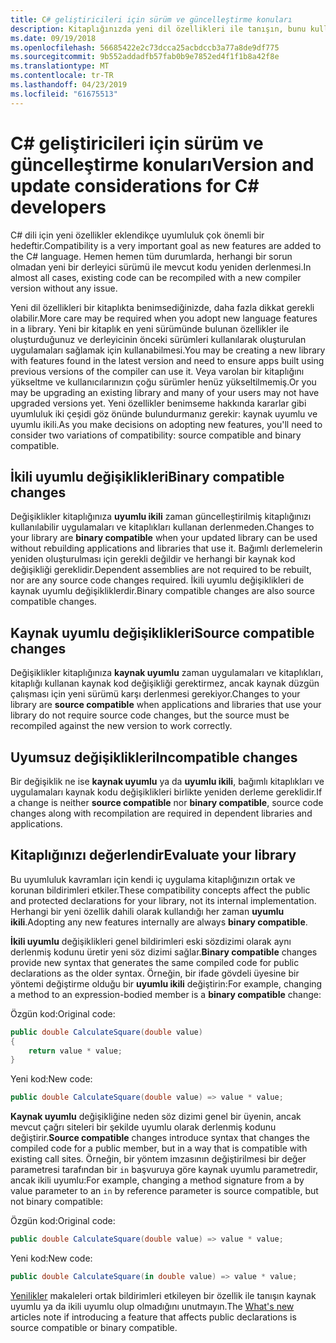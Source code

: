 ```yaml
---
title: C# geliştiricileri için sürüm ve güncelleştirme konuları
description: Kitaplığınızda yeni dil özellikleri ile tanışın, bunu kullanan kod etkileyebilir.
ms.date: 09/19/2018
ms.openlocfilehash: 56685422e2c73dcca25acbdccb3a77a8de9df775
ms.sourcegitcommit: 9b552addadfb57fab0b9e7852ed4f1f1b8a42f8e
ms.translationtype: MT
ms.contentlocale: tr-TR
ms.lasthandoff: 04/23/2019
ms.locfileid: "61675513"
---
```

# <a name="version-and-update-considerations-for-c-developers"></a><span data-ttu-id="aa613-103">C# geliştiricileri için sürüm ve güncelleştirme konuları</span><span class="sxs-lookup"><span data-stu-id="aa613-103">Version and update considerations for C# developers</span></span>

<span data-ttu-id="aa613-104">C# dili için yeni özellikler eklendikçe uyumluluk çok önemli bir hedeftir.</span><span class="sxs-lookup"><span data-stu-id="aa613-104">Compatibility is a very important goal as new features are added to the C# language.</span></span> <span data-ttu-id="aa613-105">Hemen hemen tüm durumlarda, herhangi bir sorun olmadan yeni bir derleyici sürümü ile mevcut kodu yeniden derlenmesi.</span><span class="sxs-lookup"><span data-stu-id="aa613-105">In almost all cases, existing code can be recompiled with a new compiler version without any issue.</span></span>

<span data-ttu-id="aa613-106">Yeni dil özellikleri bir kitaplıkta benimsediğinizde, daha fazla dikkat gerekli olabilir.</span><span class="sxs-lookup"><span data-stu-id="aa613-106">More care may be required when you adopt new language features in a library.</span></span> <span data-ttu-id="aa613-107">Yeni bir kitaplık en yeni sürümünde bulunan özellikler ile oluşturduğunuz ve derleyicinin önceki sürümleri kullanılarak oluşturulan uygulamaları sağlamak için kullanabilmesi.</span><span class="sxs-lookup"><span data-stu-id="aa613-107">You may be creating a new library with features found in the latest version and need to ensure apps built using previous versions of the compiler can use it.</span></span> <span data-ttu-id="aa613-108">Veya varolan bir kitaplığını yükseltme ve kullanıcılarınızın çoğu sürümler henüz yükseltilmemiş.</span><span class="sxs-lookup"><span data-stu-id="aa613-108">Or you may be upgrading an existing library and many of your users may not have upgraded versions yet.</span></span> <span data-ttu-id="aa613-109">Yeni özellikler benimseme hakkında kararlar gibi uyumluluk iki çeşidi göz önünde bulundurmanız gerekir: kaynak uyumlu ve uyumlu ikili.</span><span class="sxs-lookup"><span data-stu-id="aa613-109">As you make decisions on adopting new features, you'll need to consider two variations of compatibility: source compatible and binary compatible.</span></span>

## <a name="binary-compatible-changes"></a><span data-ttu-id="aa613-110">İkili uyumlu değişiklikleri</span><span class="sxs-lookup"><span data-stu-id="aa613-110">Binary compatible changes</span></span>

<span data-ttu-id="aa613-111">Değişiklikler kitaplığınıza **uyumlu ikili** zaman güncelleştirilmiş kitaplığınızı kullanılabilir uygulamaları ve kitaplıkları kullanan derlenmeden.</span><span class="sxs-lookup"><span data-stu-id="aa613-111">Changes to your library are **binary compatible** when your updated library can be used without rebuilding applications and libraries that use it.</span></span> <span data-ttu-id="aa613-112">Bağımlı derlemelerin yeniden oluşturulması için gerekli değildir ve herhangi bir kaynak kod değişikliği gereklidir.</span><span class="sxs-lookup"><span data-stu-id="aa613-112">Dependent assemblies are not required to be rebuilt, nor are any source code changes required.</span></span> <span data-ttu-id="aa613-113">İkili uyumlu değişiklikleri de kaynak uyumlu değişikliklerdir.</span><span class="sxs-lookup"><span data-stu-id="aa613-113">Binary compatible changes are also source compatible changes.</span></span>

## <a name="source-compatible-changes"></a><span data-ttu-id="aa613-114">Kaynak uyumlu değişiklikleri</span><span class="sxs-lookup"><span data-stu-id="aa613-114">Source compatible changes</span></span>

<span data-ttu-id="aa613-115">Değişiklikler kitaplığınıza **kaynak uyumlu** zaman uygulamaları ve kitaplıkları, kitaplığı kullanan kaynak kod değişikliği gerektirmez, ancak kaynak düzgün çalışması için yeni sürümü karşı derlenmesi gerekiyor.</span><span class="sxs-lookup"><span data-stu-id="aa613-115">Changes to your library are **source compatible** when applications and libraries that use your library do not require source code changes, but the source must be recompiled against the new version to work correctly.</span></span>

## <a name="incompatible-changes"></a><span data-ttu-id="aa613-116">Uyumsuz değişiklikleri</span><span class="sxs-lookup"><span data-stu-id="aa613-116">Incompatible changes</span></span>

<span data-ttu-id="aa613-117">Bir değişiklik ne ise **kaynak uyumlu** ya da **uyumlu ikili**, bağımlı kitaplıkları ve uygulamaları kaynak kodu değişiklikleri birlikte yeniden derleme gereklidir.</span><span class="sxs-lookup"><span data-stu-id="aa613-117">If a change is neither **source compatible** nor **binary compatible**, source code changes along with recompilation are required in dependent libraries and applications.</span></span>

## <a name="evaluate-your-library"></a><span data-ttu-id="aa613-118">Kitaplığınızı değerlendir</span><span class="sxs-lookup"><span data-stu-id="aa613-118">Evaluate your library</span></span>

<span data-ttu-id="aa613-119">Bu uyumluluk kavramları için kendi iç uygulama kitaplığınızın ortak ve korunan bildirimleri etkiler.</span><span class="sxs-lookup"><span data-stu-id="aa613-119">These compatibility concepts affect the public and protected declarations for your library, not its internal implementation.</span></span> <span data-ttu-id="aa613-120">Herhangi bir yeni özellik dahili olarak kullandığı her zaman **uyumlu ikili**.</span><span class="sxs-lookup"><span data-stu-id="aa613-120">Adopting any new features internally are always **binary compatible**.</span></span>  

<span data-ttu-id="aa613-121">**İkili uyumlu** değişiklikleri genel bildirimleri eski sözdizimi olarak aynı derlenmiş kodunu üretir yeni söz dizimi sağlar.</span><span class="sxs-lookup"><span data-stu-id="aa613-121">**Binary compatible** changes provide new syntax that generates the same compiled code for public declarations as the older syntax.</span></span> <span data-ttu-id="aa613-122">Örneğin, bir ifade gövdeli üyesine bir yöntemi değiştirme olduğu bir **uyumlu ikili** değiştirin:</span><span class="sxs-lookup"><span data-stu-id="aa613-122">For example, changing a method to an expression-bodied member is a **binary compatible** change:</span></span>

<span data-ttu-id="aa613-123">Özgün kod:</span><span class="sxs-lookup"><span data-stu-id="aa613-123">Original code:</span></span>

```csharp
public double CalculateSquare(double value)
{
    return value * value;
}
```

<span data-ttu-id="aa613-124">Yeni kod:</span><span class="sxs-lookup"><span data-stu-id="aa613-124">New code:</span></span>

```csharp
public double CalculateSquare(double value) => value * value;
```

<span data-ttu-id="aa613-125">**Kaynak uyumlu** değişikliğine neden söz dizimi genel bir üyenin, ancak mevcut çağrı siteleri bir şekilde uyumlu olarak derlenmiş kodunu değiştirir.</span><span class="sxs-lookup"><span data-stu-id="aa613-125">**Source compatible** changes introduce syntax that changes the compiled code for a public member, but in a way that is compatible with existing call sites.</span></span> <span data-ttu-id="aa613-126">Örneğin, bir yöntem imzasının değiştirilmesi bir değer parametresi tarafından bir `in` başvuruya göre kaynak uyumlu parametredir, ancak ikili uyumlu:</span><span class="sxs-lookup"><span data-stu-id="aa613-126">For example, changing a method signature from a by value parameter to an `in` by reference parameter is source compatible, but not binary compatible:</span></span>

<span data-ttu-id="aa613-127">Özgün kod:</span><span class="sxs-lookup"><span data-stu-id="aa613-127">Original code:</span></span>

```csharp
public double CalculateSquare(double value) => value * value;
```

<span data-ttu-id="aa613-128">Yeni kod:</span><span class="sxs-lookup"><span data-stu-id="aa613-128">New code:</span></span>

```csharp
public double CalculateSquare(in double value) => value * value;
```

<span data-ttu-id="aa613-129">[Yenilikler](index.md) makaleleri ortak bildirimleri etkileyen bir özellik ile tanışın kaynak uyumlu ya da ikili uyumlu olup olmadığını unutmayın.</span><span class="sxs-lookup"><span data-stu-id="aa613-129">The [What's new](index.md) articles note if introducing a feature that affects public declarations is source compatible or binary compatible.</span></span>